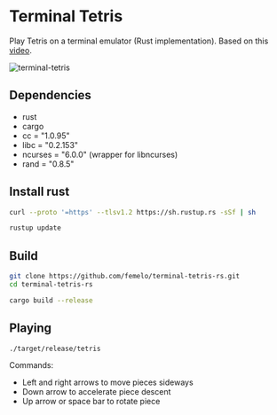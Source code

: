 # Terminal Tetris

Play Tetris on a terminal emulator (Rust implementation).
Based on this [video](https://www.youtube.com/watch?v=8OK8_tHeCIA).

![terminal-tetris](https://github.com/femelo/terminal-tetris-rs/assets/28808345/7ce3ce3e-b733-4837-b348-a2cc53cd60a3)

## Dependencies

- rust
- cargo
- cc = "1.0.95"
- libc = "0.2.153"
- ncurses = "6.0.0" (wrapper for libncurses)
- rand = "0.8.5"

## Install rust

```bash
curl --proto '=https' --tlsv1.2 https://sh.rustup.rs -sSf | sh
```

```bash
rustup update
```

## Build

```bash
git clone https://github.com/femelo/terminal-tetris-rs.git
cd terminal-tetris-rs
```

```bash
cargo build --release
```

## Playing

```bash
./target/release/tetris
```

Commands:

- Left and right arrows to move pieces sideways
- Down arrow to accelerate piece descent
- Up arrow or space bar to rotate piece
